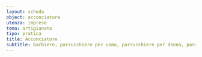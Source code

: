 ```yaml
---
layout: scheda
object: acconciatore
utenza: imprese
tema: artigianato
tipo: pratica
title: Acconciatore
subtitle: barbiere, parrucchiere per uomo, parrucchiere per donna, parrucchiere misto, pettinatrice, coiffeur, salone
---
```

